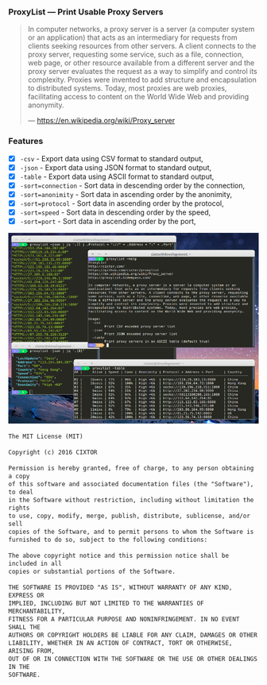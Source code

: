 ### ProxyList — Print Usable Proxy Servers

> In computer networks, a proxy server is a server (a computer system or an application) that acts as an intermediary for requests from clients seeking resources from other servers. A client connects to the proxy server, requesting some service, such as a file, connection, web page, or other resource available from a different server and the proxy server evaluates the request as a way to simplify and control its complexity. Proxies were invented to add structure and encapsulation to distributed systems. Today, most proxies are web proxies, facilitating access to content on the World Wide Web and providing anonymity.
>
> — https://en.wikipedia.org/wiki/Proxy_server

### Features

- [x] `-csv` - Export data using CSV format to standard output,
- [x] `-json` - Export data using JSON format to standard output,
- [x] `-table` - Export data using ASCII format to standard output,
- [x] `-sort=connection` - Sort data in descending order by the connection,
- [x] `-sort=anonimity` - Sort data in ascending order by the anonimity,
- [x] `-sort=protocol` - Sort data in ascending order by the protocol,
- [x] `-sort=speed` - Sort data in descending order by the speed,
- [x] `-sort=port` - Sort data in ascending order by the port,

![ProxyList](screenshot.png)

```
The MIT License (MIT)

Copyright (c) 2016 CIXTOR

Permission is hereby granted, free of charge, to any person obtaining a copy
of this software and associated documentation files (the "Software"), to deal
in the Software without restriction, including without limitation the rights
to use, copy, modify, merge, publish, distribute, sublicense, and/or sell
copies of the Software, and to permit persons to whom the Software is
furnished to do so, subject to the following conditions:

The above copyright notice and this permission notice shall be included in all
copies or substantial portions of the Software.

THE SOFTWARE IS PROVIDED "AS IS", WITHOUT WARRANTY OF ANY KIND, EXPRESS OR
IMPLIED, INCLUDING BUT NOT LIMITED TO THE WARRANTIES OF MERCHANTABILITY,
FITNESS FOR A PARTICULAR PURPOSE AND NONINFRINGEMENT. IN NO EVENT SHALL THE
AUTHORS OR COPYRIGHT HOLDERS BE LIABLE FOR ANY CLAIM, DAMAGES OR OTHER
LIABILITY, WHETHER IN AN ACTION OF CONTRACT, TORT OR OTHERWISE, ARISING FROM,
OUT OF OR IN CONNECTION WITH THE SOFTWARE OR THE USE OR OTHER DEALINGS IN THE
SOFTWARE.
```
